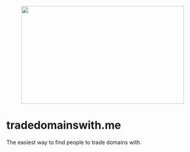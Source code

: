 <div align="center">
  <br>
  <img
  src="https://res.cloudinary.com/kisana/image/upload/c_scale,w_1540/v1625481076/td-ph-1_relkmk.png"
  width="426"
  height="255"
  />
</div>

# tradedomainswith.me

The easiest way to find people to trade domains with.
